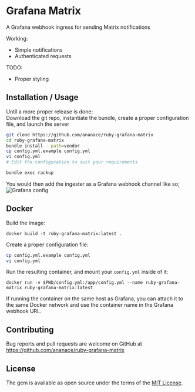 # Grafana Matrix

A Grafana webhook ingress for sending Matrix notifications

Working:
- Simple notifications
- Authenticated requests

TODO:
- Proper styling

## Installation / Usage

Until a more proper release is done;  
Download the git repo, instantiate the bundle, create a proper configuration file, and launch the server

```sh
git clone https://github.com/ananace/ruby-grafana-matrix
cd ruby-grafana-matrix
bundle install --path=vendor
cp config.yml.example config.yml
vi config.yml
# Edit the configuration to suit your requirements

bundle exec rackup
```

You would then add the ingester as a Grafana webhook channel like so;
![Grafana config](https://i.imgur.com/Cu4m8Ew.png)

## Docker

Build the image:

`docker build -t ruby-grafana-matrix:latest .`

Create a proper configuration file:

```sh
cp config.yml.example config.yml
vi config.yml
```
Run the resulting container, and mount your `config.yml` inside of it:

`docker run -v $PWD/config.yml:/app/config.yml --name ruby-grafana-matrix ruby-grafana-matrix:latest`

If running the container on the same host as Grafana, you can attach it to the same Docker network and use the container name in the Grafana webhook URL.

## Contributing

Bug reports and pull requests are welcome on GitHub at https://github.com/ananace/ruby-grafana-matrix

## License

The gem is available as open source under the terms of the [MIT License](https://opensource.org/licenses/MIT).
